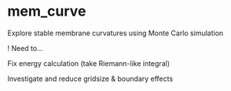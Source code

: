 # mem_curve
Explore stable membrane curvatures using Monte Carlo simulation

! Need to...

Fix energy calculation (take Riemann-like integral)

Investigate and reduce gridsize & boundary effects
